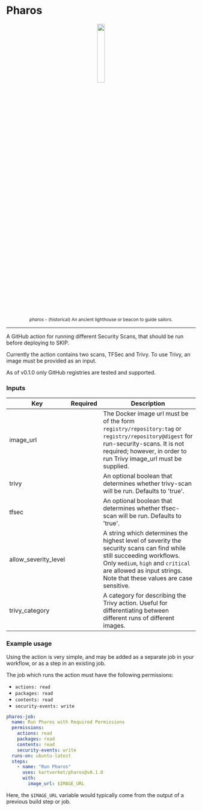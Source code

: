 # Pharos

<p align="center">
<img src="https://i.imgur.com/LUS8fWC.png"  width="20%">
<br/>
<sub><i>pharos</i> - (historical) An ancient lighthouse or beacon to guide sailors.</sub>
</p>

<hr/>

A GitHub action for running different Security Scans, that should be run before deploying to SKIP.

Currently the action contains two scans, TFSec and Trivy. To use Trivy, an image must be provided as an input.

As of v0.1.0 only GitHub registries are tested and supported.

### Inputs

| Key                  | Required | Description                                                                                                                                                                                                                         |
| -------------------- | -------- | ----------------------------------------------------------------------------------------------------------------------------------------------------------------------------------------------------------------------------------- |
| image_url            |          | The Docker image url must be of the form `registry/repository:tag` or `registry/repository@digest` for run-security-scans. It is not required; however, in order to run Trivy image_url must be supplied.                           |
| trivy                |          | An optional boolean that determines whether trivy-scan will be run. Defaults to 'true'.                                                                                                                                             |
| tfsec                |          | An optional boolean that determines whether tfsec-scan will be run. Defaults to 'true'.                                                                                                                                             |
| allow_severity_level |          | A string which determines the highest level of severity the security scans can find while still succeeding workflows. Only `medium`, `high` and `critical` are allowed as input strings. Note that these values are case sensitive. |
| trivy_category       |          | A category for describing the Trivy action. Useful for differentiating between different runs of different images.                                                                                                                  |

### Example usage

Using the action is very simple, and may be added as a separate job in your workflow, or as a step in an existing job.

The job which runs the action must have the following permissions:

- `actions: read`
- `packages: read`
- `contents: read`
- `security-events: write`

```yaml
pharos-job:
  name: Run Pharos with Required Permissions
  permissions:
    actions: read
    packages: read
    contents: read
    security-events: write
  runs-on: ubuntu-latest
  steps:
    - name: "Run Pharos"
      uses: kartverket/pharos@v0.1.0
      with:
        image_url: $IMAGE_URL
```

Here, the `$IMAGE_URL` variable would typically come from the output of a previous build step or job.
